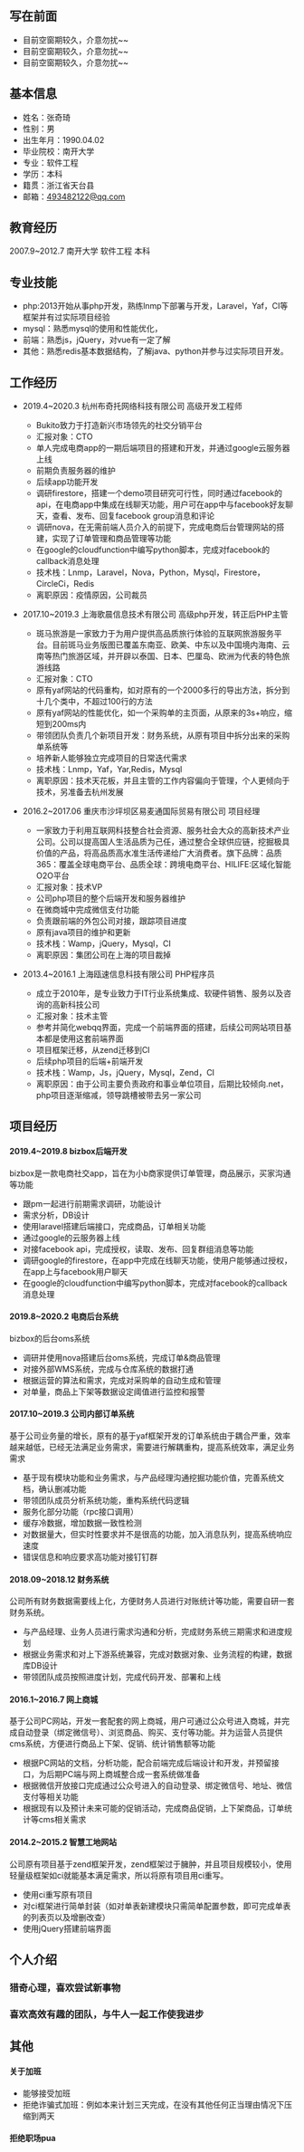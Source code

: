 ## 写在前面
+ 目前空窗期较久，介意勿扰~~
+ 目前空窗期较久，介意勿扰~~
+ 目前空窗期较久，介意勿扰~~

## 基本信息
+ 姓名：张奇琦
+ 性别：男
+ 出生年月：1990.04.02
+ 毕业院校：南开大学
+ 专业：软件工程
+ 学历：本科
+ 籍贯：浙江省天台县
+ 邮箱：493482122@qq.com

## 教育经历
2007.9~2012.7	南开大学	软件工程	本科

## 专业技能
+ php:2013开始从事php开发，熟练lnmp下部署与开发，Laravel，Yaf，CI等框架并有过实际项目经验
+ mysql：熟悉mysql的使用和性能优化，
+ 前端：熟悉js，jQuery，对vue有一定了解
+ 其他：熟悉redis基本数据结构，了解java、python并参与过实际项目开发。

## 工作经历
   
+ 2019.4~2020.3 杭州布奇托网络科技有限公司 高级开发工程师
   + Bukito致力于打造新兴市场领先的社交分销平台
   + 汇报对象：CTO
   + 单人完成电商app的一期后端项目的搭建和开发，并通过google云服务器上线
   + 前期负责服务器的维护
   + 后续app功能开发
   + 调研firestore，搭建一个demo项目研究可行性，同时通过facebook的api，在电商app中集成在线聊天功能，用户可在app中与facebook好友聊天，查看、发布、回复facebook group消息和评论
   + 调研nova，在无需前端人员介入的前提下，完成电商后台管理网站的搭建，实现了订单管理和商品管理等功能
   + 在google的cloudfunction中编写python脚本，完成对facebook的callback消息处理
   + 技术栈：Lnmp，Laravel，Nova，Python，Mysql，Firestore，CircleCi，Redis
   + 离职原因：疫情原因，公司裁员
   
+ 2017.10~2019.3 上海歌晨信息技术有限公司 高级php开发，转正后PHP主管
   + 斑马旅游是一家致力于为用户提供高品质旅行体验的互联网旅游服务平台。目前斑马业务版图已覆盖东南亚、欧美、中东以及中国境内海南、云南等热门旅游区域，并开辟以泰国、日本、巴厘岛、欧洲为代表的特色旅游线路
   + 汇报对象：CTO
   + 原有yaf网站的代码重构，如对原有的一个2000多行的导出方法，拆分到十几个类中，不超过100行的方法
   + 原有yaf网站的性能优化，如一个采购单的主页面，从原来的3s+响应，缩短到200ms内
   + 带领团队负责几个新项目开发：财务系统，从原有项目中拆分出来的采购单系统等
   + 培养新人能够独立完成项目的日常迭代需求
   + 技术栈：Lnmp，Yaf，Yar,Redis，Mysql
   + 离职原因：技术天花板，并且主管的工作内容偏向于管理，个人更倾向于技术，另准备去杭州发展
   
+ 2016.2~2017.06 重庆市沙坪坝区易麦通国际贸易有限公司 项目经理
   + 一家致力于利用互联网科技整合社会资源、服务社会大众的高新技术产业公司。公司以提高国人生活品质为己任，通过整合全球供应链，挖掘极具价值的产品，将高品质高水准生活传递给广大消费者。旗下品牌：品质365：覆盖全球电商平台、品质全球：跨境电商平台、HILIFE:区域化智能O2O平台
   + 汇报对象：技术VP 
   + 公司php项目的整个后端开发和服务器维护
   + 在微商城中完成微信支付功能
   + 负责跟前端的外包公司对接，跟踪项目进度
   + 原有java项目的维护和更新
   + 技术栈：Wamp，jQuery，Mysql，CI
   + 离职原因：集团公司在上海的项目裁掉
   
+ 2013.4~2016.1 上海瓯速信息科技有限公司 PHP程序员
   + 成立于2010年，是专业致力于IT行业系统集成、软硬件销售、服务以及咨询的高新科技公司
   + 汇报对象：技术主管
   + 参考并简化webqq界面，完成一个前端界面的搭建，后续公司网站项目基本都是使用这套前端界面
   + 项目框架迁移，从zend迁移到CI
   + 后续php项目的后端+前端开发
   + 技术栈：Wamp，Js，jQuery，Mysql，Zend，CI
   + 离职原因：由于公司主要负责政府和事业单位项目，后期比较倾向.net，php项目逐渐缩减，领导跳槽被带去另一家公司

## 项目经历
#### 2019.4~2019.8 bizbox后端开发
bizbox是一款电商社交app，旨在为小b商家提供订单管理，商品展示，买家沟通等功能
+ 跟pm一起进行前期需求调研，功能设计
+ 需求分析，DB设计
+ 使用laravel搭建后端接口，完成商品，订单相关功能
+ 通过google的云服务器上线
+ 对接facebook api，完成授权，读取、发布、回复群组消息等功能
+ 调研google的firestore，在app中完成在线聊天功能，使用户能够通过授权，在app上与facebook用户聊天
+ 在google的cloudfunction中编写python脚本，完成对facebook的callback消息处理
   
#### 2019.8~2020.2 电商后台系统
bizbox的后台oms系统
+ 调研并使用nova搭建后台oms系统，完成订单&商品管理
+ 对接外部WMS系统，完成与仓库系统的数据打通
+ 根据运营的算法和需求，完成对采购单的自动生成和管理
+ 对单量，商品上下架等数据设定阈值进行监控和报警

#### 2017.10~2019.3 公司内部订单系统
基于公司业务量的增长，原有的基于yaf框架开发的订单系统由于耦合严重，效率越来越低，已经无法满足业务需求，需要进行解耦重构，提高系统效率，满足业务需求
+ 基于现有模块功能和业务需求，与产品经理沟通挖掘功能价值，完善系统文档，确认删减功能
+ 带领团队成员分析系统功能，重构系统代码逻辑
+ 服务化部分功能（rpc接口调用）
+ 缓存冷数据，增加数据一致性检测
+ 对数据量大，但实时性要求并不是很高的功能，加入消息队列，提高系统响应速度
+ 错误信息和响应要求高功能对接钉钉群

#### 2018.09~2018.12 财务系统
公司所有财务数据需要线上化，方便财务人员进行对账统计等功能，需要自研一套财务系统。
+ 与产品经理、业务人员进行需求沟通和分析，完成财务系统三期需求和进度规划
+ 根据业务需求和对上下游系统兼容，完成对数据对象、业务流程的构建，数据库DB设计
+ 带领团队成员按照进度计划，完成代码开发、部署和上线

#### 2016.1~2016.7 网上商城
基于公司PC网站，开发一套配套的网上商城，用户可通过公众号进入商城，并完成自动登录（绑定微信号）、浏览商品、购买、支付等功能。并为运营人员提供cms系统，方便进行商品上下架、促销、统计销售额等功能
+ 根据PC网站的文档，分析功能，配合前端完成后端设计和开发，并预留接口，为后期PC端与网上商城整合成一套系统做准备
+ 根据微信开放接口完成通过公众号进入的自动登录、绑定微信号、地址、微信支付等相关功能
+ 根据现有以及预计未来可能的促销活动，完成商品促销，上下架商品，订单统计等cms相关需求

#### 2014.2~2015.2 智慧工地网站
公司原有项目基于zend框架开发，zend框架过于臃肿，并且项目规模较小，使用轻量级框架如ci就能基本满足需求，所以将原有项目用ci重写。
+ 使用ci重写原有项目
+ 对ci框架进行简单封装（如对单表新建模块只需简单配置参数，即可完成单表的列表页以及增删改查）
+ 使用jQuery搭建前端界面

## 个人介绍
### 猎奇心理，喜欢尝试新事物
### 喜欢高效有趣的团队，与牛人一起工作使我进步


## 其他
#### 关于加班
+ 能够接受加班
+ 拒绝诈骗式加班：例如本来计划三天完成，在没有其他任何正当理由情况下压缩到两天

#### 拒绝职场pua



